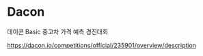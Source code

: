 # Dacon
데이콘 Basic 중고차 가격 예측 경진대회

https://dacon.io/competitions/official/235901/overview/description
